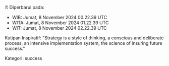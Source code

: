 ⏰ Diperbarui pada:
- WIB: Jumat, 8 November 2024 00.22.39 UTC
- WITA: Jumat, 8 November 2024 01.22.39 UTC
- WIT: Jumat, 8 November 2024 02.22.39 UTC

Kutipan Inspiratif:
"Strategy is a style of thinking, a conscious and deliberate process, an intensive implementation system, the science of insuring future success."


Kategori: success

